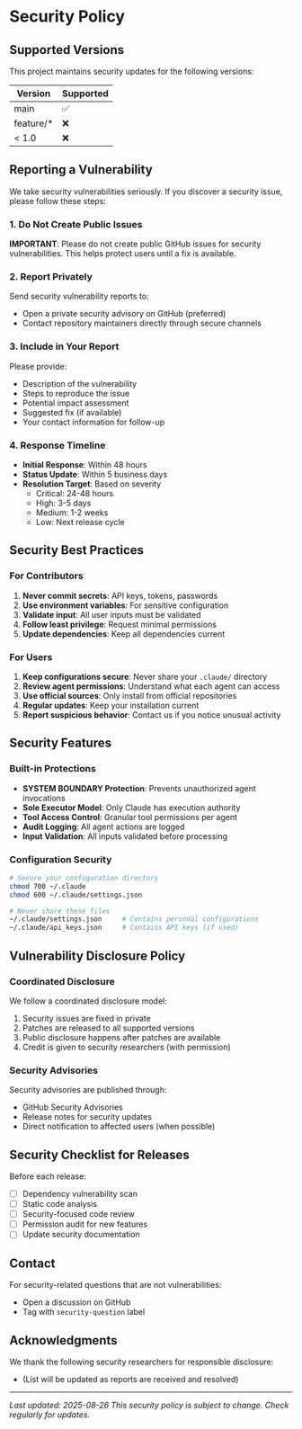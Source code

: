 # Security Policy

## Supported Versions

This project maintains security updates for the following versions:

| Version | Supported          |
| ------- | ------------------ |
| main    | :white_check_mark: |
| feature/* | :x:              |
| < 1.0   | :x:                |

## Reporting a Vulnerability

We take security vulnerabilities seriously. If you discover a security issue, please follow these steps:

### 1. Do Not Create Public Issues

**IMPORTANT**: Please do not create public GitHub issues for security vulnerabilities. This helps protect users until a fix is available.

### 2. Report Privately

Send security vulnerability reports to:
- Open a private security advisory on GitHub (preferred)
- Contact repository maintainers directly through secure channels

### 3. Include in Your Report

Please provide:
- Description of the vulnerability
- Steps to reproduce the issue
- Potential impact assessment
- Suggested fix (if available)
- Your contact information for follow-up

### 4. Response Timeline

- **Initial Response**: Within 48 hours
- **Status Update**: Within 5 business days
- **Resolution Target**: Based on severity
  - Critical: 24-48 hours
  - High: 3-5 days
  - Medium: 1-2 weeks
  - Low: Next release cycle

## Security Best Practices

### For Contributors

1. **Never commit secrets**: API keys, tokens, passwords
2. **Use environment variables**: For sensitive configuration
3. **Validate input**: All user inputs must be validated
4. **Follow least privilege**: Request minimal permissions
5. **Update dependencies**: Keep all dependencies current

### For Users

1. **Keep configurations secure**: Never share your `.claude/` directory
2. **Review agent permissions**: Understand what each agent can access
3. **Use official sources**: Only install from official repositories
4. **Regular updates**: Keep your installation current
5. **Report suspicious behavior**: Contact us if you notice unusual activity

## Security Features

### Built-in Protections

- **SYSTEM BOUNDARY Protection**: Prevents unauthorized agent invocations
- **Sole Executor Model**: Only Claude has execution authority
- **Tool Access Control**: Granular tool permissions per agent
- **Audit Logging**: All agent actions are logged
- **Input Validation**: All inputs validated before processing

### Configuration Security

```bash
# Secure your configuration directory
chmod 700 ~/.claude
chmod 600 ~/.claude/settings.json

# Never share these files
~/.claude/settings.json     # Contains personal configurations
~/.claude/api_keys.json     # Contains API keys (if used)
```

## Vulnerability Disclosure Policy

### Coordinated Disclosure

We follow a coordinated disclosure model:
1. Security issues are fixed in private
2. Patches are released to all supported versions
3. Public disclosure happens after patches are available
4. Credit is given to security researchers (with permission)

### Security Advisories

Security advisories are published through:
- GitHub Security Advisories
- Release notes for security updates
- Direct notification to affected users (when possible)

## Security Checklist for Releases

Before each release:
- [ ] Dependency vulnerability scan
- [ ] Static code analysis
- [ ] Security-focused code review
- [ ] Permission audit for new features
- [ ] Update security documentation

## Contact

For security-related questions that are not vulnerabilities:
- Open a discussion on GitHub
- Tag with `security-question` label

## Acknowledgments

We thank the following security researchers for responsible disclosure:
- (List will be updated as reports are received and resolved)

---

*Last updated: 2025-08-26*
*This security policy is subject to change. Check regularly for updates.*
